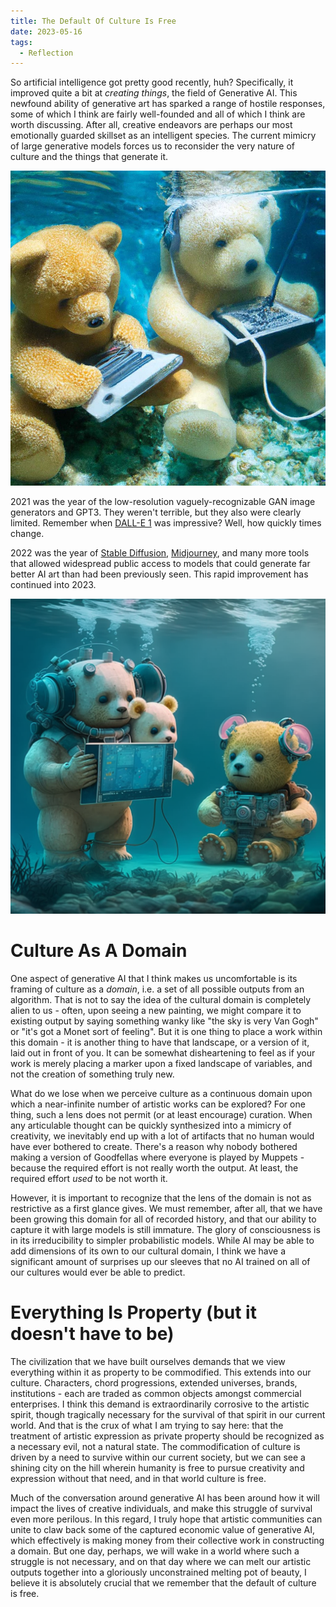 ```yaml
---
title: The Default Of Culture Is Free
date: 2023-05-16
tags:
  - Reflection
---
```


So artificial intelligence got pretty good recently, huh? Specifically, it improved quite a bit at *creating things*, the field of Generative AI. This newfound ability of generative art has sparked a range of hostile responses, some of which I think are fairly well-founded and all of which I think are worth discussing. After all, creative endeavors are perhaps our most emotionally guarded skillset as an intelligent species. The current mimicry of large generative models forces us to reconsider the very nature of culture and the things that generate it. 

![An image generated with DALL-E 2 based on the text prompt "Teddy bears working on new AI research underwater with 1990s technology"](DALL-E_2_artificial_intelligence_digital_image_generated_photo.jpg)

2021 was the year of the low-resolution vaguely-recognizable GAN image generators and GPT3. They weren't terrible, but they also were clearly limited. Remember when [DALL-E 1](https://en.wikipedia.org/wiki/DALL-E) was impressive? Well, how quickly times change.

2022 was the year of [Stable Diffusion](https://en.wikipedia.org/wiki/Stable_Diffusion), [Midjourney](https://www.midjourney.com/showcase/recent/), and many more tools that allowed widespread public access to models that could generate far better AI art than had been previously seen. This rapid improvement has continued into 2023.

![The same prompt as above, but with Midjourney.](cowtrix_Teddy_bears_working_on_new_AI_research_underwater_with__c948d416-d7b0-441e-9c12-2f42f465be5a.png)

# Culture As A Domain

One aspect of generative AI that I think makes us uncomfortable is its framing of culture as a _domain_, i.e. a set of all possible outputs from an algorithm. That is not to say the idea of the cultural domain is completely alien to us - often, upon seeing a new painting, we might compare it to existing output by saying something wanky like "the sky is very Van Gogh" or "it's got a Monet sort of feeling". But it is one thing to place a work within this domain - it is another thing to have that landscape, or a version of it, laid out in front of you. It can be somewhat disheartening to feel as if your work is merely placing a marker upon a fixed landscape of variables, and not the creation of something truly new.

What do we lose when we perceive culture as a continuous domain upon which a near-infinite number of artistic works can be explored? For one thing, such a lens does not permit (or at least encourage) curation. When any articulable thought can be quickly synthesized into a mimicry of creativity, we inevitably end up with a lot of artifacts that no human would have ever bothered to create. There's a reason why nobody bothered making a version of Goodfellas where everyone is played by Muppets - because the required effort is not really worth the output. At least, the required effort _used_ to be not worth it.

However, it is important to recognize that the lens of the domain is not as restrictive as a first glance gives. We must remember, after all, that we have been growing this domain for all of recorded history, and that our ability to capture it with large models is still immature. The glory of consciousness is in its irreducibility to simpler probabilistic models. While AI may be able to add dimensions of its own to our cultural domain, I think we have a significant amount of surprises up our sleeves that no AI trained on all of our cultures would ever be able to predict.

# Everything Is Property (but it doesn't have to be)

The civilization that we have built ourselves demands that we view everything within it as property to be commodified. This extends into our culture. Characters, chord progressions, extended universes, brands, institutions - each are traded as common objects amongst commercial enterprises. I think this demand is extraordinarily corrosive to the artistic spirit, though tragically necessary for the survival of that spirit in our current world. And that is the crux of what I am trying to say here: that the treatment of artistic expression as private property should be recognized as a necessary evil, not a natural state. The commodification of culture is driven by a need to survive within our current society, but we can see a shining city on the hill wherein humanity is free to pursue creativity and expression without that need, and in that world culture is free.

Much of the conversation around generative AI has been around how it will impact the lives of creative individuals, and make this struggle of survival even more perilous. In this regard, I truly hope that artistic communities can unite to claw back some of the captured economic value of generative AI, which effectively is making money from their collective work in constructing a domain. But one day, perhaps, we will wake in a world where such a struggle is not necessary, and on that day where we can melt our artistic outputs together into a gloriously unconstrained melting pot of beauty, I believe it is absolutely crucial that we remember that the default of culture is free.